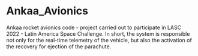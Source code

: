 # Ankaa_Avionics
Ankaa rocket avionics code - project carried out to participate in LASC 2022 - Latin America Space Challenge. In short, the system is responsible not only for the real-time telemetry of the vehicle, but also the activation of the recovery for ejection of the parachute.

